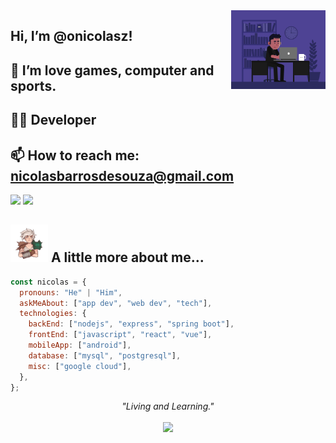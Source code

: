 <img align='right' src="https://raw.githubusercontent.com/yan-brito/yan-brito/master/assets/dev.gif" width="30%">

## Hi, I’m @onicolasz!

## 💞 I’m love games, computer and sports.

## 👨‍💻 Developer

## 📫 How to reach me: nicolasbarrosdesouza@gmail.com

[![](https://img.shields.io/badge/LinkedIn-NicolasBarros-blue)](https://www.linkedin.com/in/nicolas-barros-de-souza-06b315124) [![](https://img.shields.io/badge/mail-nicolasbarrosdesouza%gmail.com-red)](mailto:nicolasbarrosdesouza@gmail.com)

## <img src="https://raw.githubusercontent.com/yan-brito/yan-brito/master/assets/riven.gif" width="60"> A little more about me...

```javascript
const nicolas = {
  pronouns: "He" | "Him",
  askMeAbout: ["app dev", "web dev", "tech"],
  technologies: {
    backEnd: ["nodejs", "express", "spring boot"],
    frontEnd: ["javascript", "react", "vue"],
    mobileApp: ["android"],
    database: ["mysql", "postgresql"],
    misc: ["google cloud"],
  },
};
```

<p align="center">
    <em>"Living and Learning."</em>
</p>
<p align="center">
<img src="https://tenor.com/pt-BR/view/earth-revolve-world-space-spin-gif-17053036" width="6%" align='center'>
</p>
